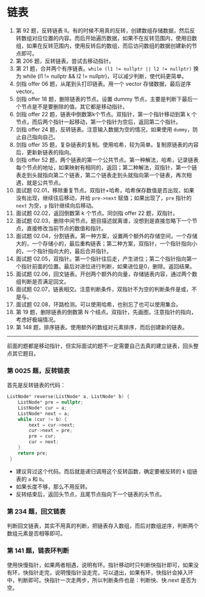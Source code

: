 # 链表

1. 第 92 题，反转链表 II。有的时候不用真的反转，创建数组存储数据，然后反转数组对应位置的内容。而后开始遍历数据，如果不在反转范围内，使用旧数组，如果在反转范围内，使用反转后的数组，而后访问数组的数据创建新的节点即可。
2. 第 206 题，反转链表。尝试去移动指针。
3. 第 21 题，合并两个有序链表。`while (l1 != nullptr || l2 != nullptr)` 换为 while (l1 != nullptr && l2 != nullptr)，可以减少判断，使代码更简单。
4. 剑指 offer 06 题，从尾到头打印链表。用一个 vector 存储数据，最后逆序 vector。
5. 剑指 offer 18 题，删除链表的节点。设置 dummy 节点，主要是判断下最后一个节点是不是要删除的值。其它都是移动指针。
6. 剑指 offer 22 题，链表中倒数第k个节点。双指针，第一个指针移动到第 k 个节点，而后两个指针一起移动，第一个指针为空后，返回第二个指针。
7. 剑指 offer 24 题，反转链表。注意输入数据为空的情况，如果使用 `dummy`，防止自己指向自己。
8. 剑指 offer 35 题，复杂链表的复制。使用哈希，较为简单。复制原链表的内容后，更新新链表的指向。
9. 剑指 offer 52 题，两个链表的第一个公共节点。第一种解法，哈希，记录链表每个节点的地址，如果映射有相同的，返回；第二种解法，双指针，第一个链表走到头就指向第二个链表，第二个链表走到头就指向第一个链表，再次相遇，就是公共节点。
10. 面试题 02.01，移除重复节点。双指针+哈希，哈希保存数值是否出现，如果没有出现，继续往后移动，并给 `pre->next` 赋值；如果出现了，`pre` 指针的 `next` 为空，`p` 指针继续向后移动。
11. 面试题 02.02，返回倒数第 k 个节点。同剑指 offer 22 题，双指针。
12. 面试题 02.03，删除中间节点。题目描述就离谱，没想到是直接忽略下一个节点，直接修改当前节点的数值和指针。
13. 面试题 02.04，分割链表。第一种方案，设置两个额外的存储空间，一个存储大的，一个存储小的，最后重构链表；第二种方案，双指针，一个指针指向小的，一个指针指向大的，最后合并指针。
14. 面试题 02.05，双指针。第一个指针往后走，产生进位；第二个指针指向第一个指针前面的位置。最后对进位进行判断，如果进位是0，删除。返回结果。
15. 面试题 02.06，回文链表。开创两个额外的向量，存储链表内容，通过两个数组判断是否满足回文。
16. 面试题 02.07，链表相交。注意判断条件，双指针不为空的判断条件是或，不是与。
17. 面试题 02.08，环路检测。可以使用哈希，也别忘了也可以使用集合。
18. 第 19 题，删除链表的倒数第 N 个结点。双指针，先画图，注意指针的指向，考虑好极端情况。
19. 第 148 题，排序链表。使用额外的数组对元素排序，而后创建新的链表。

---

前面的题都是移动指针，但实际面试的题不一定需要自己去真的建立链表，回头整点其它题目。

### 第 0025 题，反转链表

首先是反转链表的代码：

```cpp
ListNode* reverse(ListNode* a, ListNode* b) {
    ListNode* pre = nullptr;
    ListNode* cur = a;
    ListNode* next = a;
    while (cur != b) {
        next = cur->next;
        cur->next = pre;
        pre = cur;
        cur = next;
    }
    return pre;
 }
```

- 建议背过这个代码。而后就是递归调用这个反转函数，确定要被反转的 `k` 组链表的 `a` 和 `b`。
- 如果长度不够，那么不用反转。
- 反转结束后，返回头节点，且尾节点指向下一个链表的头节点。

### 第 234 题，回文链表

判断回文链表，其实不用真的判断，把链表存入数组，而后对数组逆序，判断两个数组元素是否相等即可。

### 第 141 题，链表环判断

使用快慢指针，如果两者相遇，说明有环。指针移动时只判断快指针即可，如果没有环，快指针走完，说明慢指针没走完，可以退出，如果有环，快指针会掉入环中，判断即可。快指针一次走两步，所以判断条件也是：判断快、快.next 是否为空。
